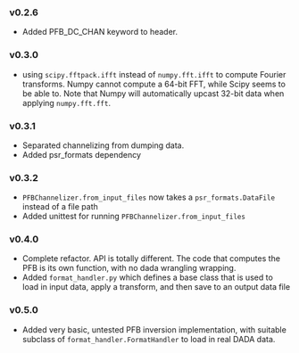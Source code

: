 ### v0.2.6

- Added PFB_DC_CHAN keyword to header.

### v0.3.0

- using `scipy.fftpack.ifft` instead of `numpy.fft.ifft` to compute Fourier
transforms. Numpy cannot compute a 64-bit FFT, while Scipy seems to be able to.
Note that Numpy will automatically upcast 32-bit data when applying
`numpy.fft.fft`.

### v0.3.1

- Separated channelizing from dumping data.
- Added psr_formats dependency

### v0.3.2

- `PFBChannelizer.from_input_files` now takes a `psr_formats.DataFile` instead
of a file path
- Added unittest for running `PFBChannelizer.from_input_files`

### v0.4.0

- Complete refactor. API is totally different. The code that computes the PFB
is its own function, with no dada wrangling wrapping.
- Added `format_handler.py` which defines a base class that is used to load
in input data, apply a transform, and then save to an output data file

### v0.5.0

- Added very basic, untested PFB inversion implementation, with suitable
subclass of `format_handler.FormatHandler` to load in real DADA data.
